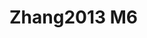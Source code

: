 <a name="material" />

# Zhang2013 M6
<script type="application/ld+json">
  {
    "@context": "https://schema.org/",
    "@type": "ChemicalSubstance",
    "http://purl.org/dc/terms/conformsTo":
      {
        "@type": "CreativeWork",
        "@id": "https://bioschemas.org/profiles/ChemicalSubstance/0.4-RELEASE/"
      },
    "@id": "https://egonw.github.io/nanowiki/nanowiki311.html#material",
    "name": "Zhang2013 M6",
    "sameAs": "http://127.0.0.1/mediawiki/index.php/Special:URIResolver/Zhang2013_M6"
  }
</script>

